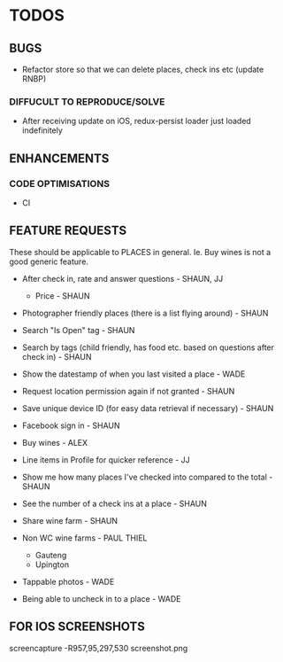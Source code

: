 # TODOS

## BUGS

- Refactor store so that we can delete places, check ins etc (update RNBP)

### DIFFUCULT TO REPRODUCE/SOLVE

- After receiving update on iOS, redux-persist loader just loaded indefinitely

## ENHANCEMENTS

### CODE OPTIMISATIONS

- CI

## FEATURE REQUESTS

These should be applicable to PLACES in general. Ie. Buy wines is not a good generic feature.

- After check in, rate and answer questions - SHAUN, JJ
  - Price - SHAUN
- Photographer friendly places (there is a list flying around) - SHAUN
- Search "Is Open" tag - SHAUN
- Search by tags (child friendly, has food etc. based on questions after check in) - SHAUN
- Show the datestamp of when you last visited a place - WADE

- Request location permission again if not granted - SHAUN
- Save unique device ID (for easy data retrieval if necessary) - SHAUN
- Facebook sign in - SHAUN
- Buy wines - ALEX
- Line items in Profile for quicker reference - JJ
- Show me how many places I've checked into compared to the total - SHAUN
- See the number of a check ins at a place - SHAUN
- Share wine farm - SHAUN
- Non WC wine farms - PAUL THIEL
  - Gauteng
  - Upington
- Tappable photos - WADE
- Being able to uncheck in to a place - WADE

## FOR IOS SCREENSHOTS

screencapture -R957,95,297,530 screenshot.png
